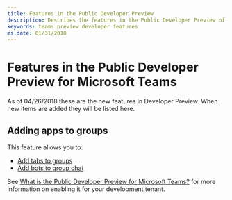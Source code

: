 ```yaml
---
title: Features in the Public Developer Preview
description: Describes the features in the Public Developer Preview of Microsoft Teams
keywords: teams preview developer features
ms.date: 01/31/2018
---
```

# Features in the Public Developer Preview for Microsoft Teams

As of 04/26/2018 these are the new features in Developer Preview. When new items are added they will be listed here.

## Adding apps to groups

This feature allows you to:
* [Add tabs to groups]()
* [Add bots to group chat]()


See [What is the Public Developer Preview for Microsoft Teams?](~/resources/general/developer-preview) for more information on enabling it for your development tenant.

